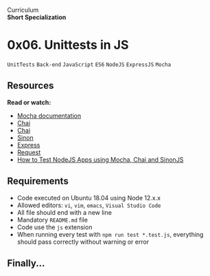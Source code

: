 Curriculum <br>
**Short Specialization** <br>

# 0x06. Unittests in JS

`UnitTests` `Back-end` `JavaScript` `ES6` `NodeJS` `ExpressJS` `Mocha`

## Resources

**Read or watch:**

* [Mocha documentation](https://www.mochajs.org)
* [Chai](https://www.chaijs.com/api/)
* [Chai](https://www.chaijs.com)
* [Sinon](https://www.sinonjs.org)
* [Express](https://www.expressjs.com/en/guide/routing.html)
* [Request](https://www.npmjs.com/package/request)
* [How to Test NodeJS Apps using Mocha, Chai and SinonJS](https://www.digitalocean.com/community/tutorials/how-to-test-nodejs-apps-using-mocha-chai-and-sinonjs)

## Requirements

* Code executed on Ubuntu 18.04 using Node 12.x.x
* Allowed editors: `vi`, `vim`, `emacs`, `Visual Studio Code`
* All file should end with a new line
* Mandatory `README.md` file
* Code use the `js` extension
* When running every test with `npm run test *.test.js`, everything should pass correctly without warning or error

## Finally...
